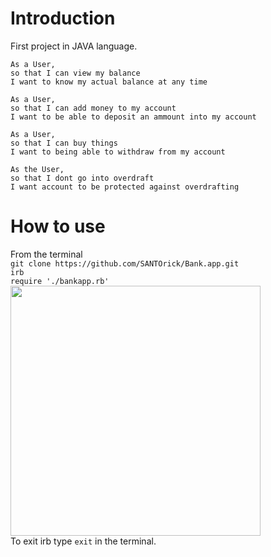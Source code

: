 Introduction
==========
First project in JAVA language.

```
As a User,
so that I can view my balance
I want to know my actual balance at any time
```
```
As a User,
so that I can add money to my account
I want to be able to deposit an ammount into my account
```
```
As a User,
so that I can buy things
I want to being able to withdraw from my account
```
```
As the User,
so that I dont go into overdraft
I want account to be protected against overdrafting
```


How to use
===========
From the terminal  
`git clone https://github.com/SANTOrick/Bank.app.git`  
`irb`  
`require './bankapp.rb'`<br>
<img src="./example.png" width="400"><br>
To exit irb type `exit` in the terminal.
